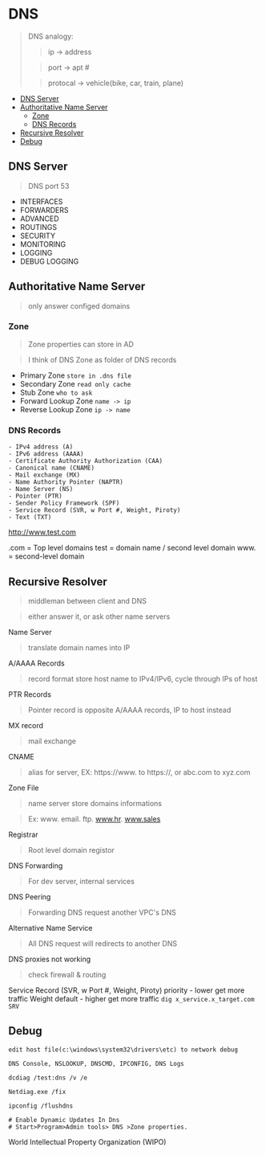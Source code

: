 <h1>DNS</h1>

> DNS analogy:
>> ip -> address
>
>> port -> apt #
>
>> protocal -> vehicle(bike, car, train, plane)

- [DNS Server](#dns-server)
- [Authoritative Name Server](#authoritative-name-server)
  - [Zone](#zone)
  - [DNS Records](#dns-records)
- [Recursive Resolver](#recursive-resolver)
- [Debug](#debug)


## DNS Server
> DNS port 53
- INTERFACES
- FORWARDERS
- ADVANCED
- ROUTINGS
- SECURITY
- MONITORING
- LOGGING
- DEBUG LOGGING

## Authoritative Name Server
> only answer configed domains

### Zone
> Zone properties can store in AD

> I think of DNS Zone as folder of DNS records


- Primary Zone `store in .dns file`
- Secondary Zone `read only cache`
- Stub Zone `who to ask`
- Forward Lookup Zone `name -> ip`
- Reverse Lookup Zone `ip -> name`

### DNS Records

    - IPv4 address (A)
    - IPv6 address (AAAA)
    - Certificate Authority Authorization (CAA)
    - Canonical name (CNAME)
    - Mail exchange (MX)
    - Name Authority Pointer (NAPTR)
    - Name Server (NS)
    - Pointer (PTR)
    - Sender Policy Framework (SPF)
    - Service Record (SVR, w Port #, Weight, Piroty)
    - Text (TXT)

http://www.test.com

.com = Top level domains
test = domain name / second level domain
www. = second-level domain

## Recursive Resolver
> middleman between client and DNS

> either answer it, or ask other name servers

Name Server
> translate domain names into IP

A/AAAA Records
> record format store host name to IPv4/IPv6, cycle through IPs of host

PTR Records
> Pointer record is opposite A/AAAA records, IP to host instead

MX record
> mail exchange

CNAME
> alias for server, EX: https://www. to https://,
> or abc.com to xyz.com

Zone File
> name server store domains informations

> Ex: www. email. ftp. www.hr. www.sales

Registrar
> Root level domain registor

DNS Forwarding
> For dev server, internal services

DNS Peering
> Forwarding DNS request another VPC's DNS

Alternative Name Service
> All DNS request will redirects to another DNS

DNS proxies not working
> check firewall & routing

Service Record (SVR, w Port #, Weight, Piroty)
    priority - lower get more traffic
    Weight default - higher get more traffic
    `dig x_service.x_target.com SRV`

## Debug
```
edit host file(c:\windows\system32\drivers\etc) to network debug 

DNS Console, NSLOOKUP, DNSCMD, IPCONFIG, DNS Logs

dcdiag /test:dns /v /e

Netdiag.exe /fix

ipconfig /flushdns

# Enable Dynamic Updates In Dns
# Start>Program>Admin tools> DNS >Zone properties.
```


World Intellectual Property Organization (WIPO) 